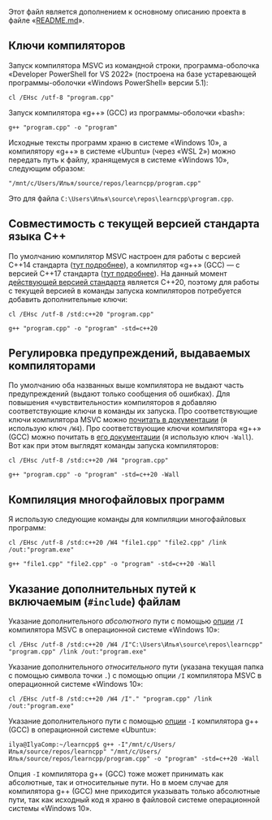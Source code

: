 Этот файл является дополнением к основному описанию проекта в файле «[README.md](README.md)».

## Ключи компиляторов

Запуск компилятора MSVC из командной строки, программа-оболочка «Developer PowerShell for VS 2022» (построена на базе устаревающей программы-оболочки «Windows PowerShell» версии 5.1):
```
cl /EHsc /utf-8 "program.cpp"
```

Запуск компилятора «g++» (GCC) из программы-оболочки «bash»:
```
g++ "program.cpp" -o "program"
```
Исходные тексты программ храню в системе «Windows 10», а компилятору «g++» в системе «Ubuntu» (через «WSL 2») можно передать путь к файлу, хранящемуся в системе «Windows 10», следующим образом:
```
"/mnt/c/Users/Илья/source/repos/learncpp/program.cpp"
```
Это для файла `C:\Users\Илья\source\repos\learncpp\program.cpp`.

## Совместимость с текущей версией стандарта языка C++

По умолчанию компилятор MSVC настроен для работы с версией C++14 стандарта ([тут подробнее](https://learn.microsoft.com/en-us/cpp/build/reference/std-specify-language-standard-version)), а компилятор «g++» (GCC)&nbsp;— с версией C++17 стандарта ([тут подробнее](https://gcc.gnu.org/onlinedocs/gcc-11.3.0/gcc/Standards.html#C_002b_002b-Language)). На данный момент [действующей версией стандарта](https://isocpp.org/std/the-standard) является C++20, поэтому для работы с текущей версией в команды запуска компиляторов потребуется добавить дополнительные ключи:
```
cl /EHsc /utf-8 /std:c++20 "program.cpp"
```
```
g++ "program.cpp" -o "program" -std=c++20
```

## Регулировка предупреждений, выдаваемых компиляторами

По умолчанию оба названных выше компилятора не выдают часть предупреждений (выдают только сообщения об ошибках). Для повышения «чувствительности» компиляторов я добавляю соответствующие ключи в команды их запуска. Про соответствующие ключи компилятора MSVC можно [почитать в документации](https://learn.microsoft.com/en-us/cpp/build/reference/compiler-option-warning-level) (я использую ключ `/W4`). Про соответствующие ключи компилятора «g++» (GCC) можно почитать в [его документации](https://gcc.gnu.org/onlinedocs/gcc/Warning-Options.html) (я использую ключ `-Wall`). Вот как при этом выглядят команды запуска компиляторов:
```
cl /EHsc /utf-8 /std:c++20 /W4 "program.cpp"
```
```
g++ "program.cpp" -o "program" -std=c++20 -Wall
```

## Компиляция многофайловых программ

Я использую следующие команды для компиляции многофайловых программ:

```
cl /EHsc /utf-8 /std:c++20 /W4 "file1.cpp" "file2.cpp" /link /out:"program.exe"
```
```
g++ "file1.cpp" "file2.cpp" -o "program" -std=c++20 -Wall
```

## Указание дополнительных путей к включаемым (`#include`) файлам

Указание дополнительного _абсолютного_ пути с помощью [опции](https://learn.microsoft.com/en-us/cpp/build/reference/i-additional-include-directories) `/I` компилятора MSVC в операционной системе «Windows 10»:
```
cl /EHsc /utf-8 /std:c++20 /W4 /I"C:\Users\Илья\source\repos\learncpp" "program.cpp" /link /out:"program.exe"
```
Указание дополнительного _относительного_ пути (указана текущая папка с помощью символа точки `.`) с помощью опции `/I` компилятора MSVC в операционной системе «Windows 10»:
```
cl /EHsc /utf-8 /std:c++20 /W4 /I"." "program.cpp" /link /out:"program.exe"
```
Указание дополнительного пути с помощью [опции](https://gcc.gnu.org/onlinedocs/gcc/Directory-Options.html) `-I` компилятора g++ (GCC) в операционной системе «Ubuntu»:
```
ilya@IlyaComp:~/learncpp$ g++ -I"/mnt/c/Users/Илья/source/repos/learncpp" "/mnt/c/Users/Илья/source/repos/learncpp/program.cpp" -o "program" -std=c++20 -Wall
```
Опция `-I` компилятора g++ (GCC) тоже может принимать как абсолютные, так и относительные пути. Но в моем случае для компилятора g++ (GCC) мне приходится указывать только абсолютные пути, так как исходный код я храню в файловой системе операционной системы «Windows 10».
